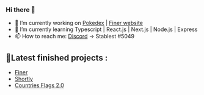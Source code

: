### Hi there 👋

- 🔭 I’m currently working on [Pokedex](https://github.com/Stablest/pokedex) | [Finer website](https://github.com/Stablest/Finer-website)
- 🌱 I’m currently learning Typescript | React.js | Next.js | Node.js | Express
- 📫 How to reach me: [Discord](https://discord.com/) -> Stablest #5049
## 📌Latest finished projects : 
- [Finer](https://github.com/Stablest/Finer)
- [Shortly](https://github.com/Stablest/Shortly)
- [Countries Flags 2.0](https://github.com/Stablest/Countries-2.0)


